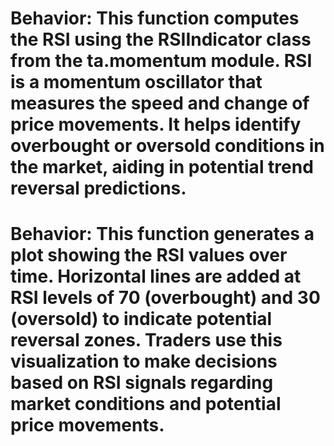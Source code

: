 # Behavior: This function computes the RSI using the RSIIndicator class from the ta.momentum module. RSI is a momentum oscillator that measures the speed and change of price movements. It helps identify overbought or oversold conditions in the market, aiding in potential trend reversal predictions.
# 
# Behavior: This function generates a plot showing the RSI values over time. Horizontal lines are added at RSI levels of 70 (overbought) and 30 (oversold) to indicate potential reversal zones. Traders use this visualization to make decisions based on RSI signals regarding market conditions and potential price movements.
# 